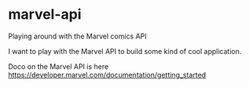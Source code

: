# marvel-api
Playing around with the Marvel comics API

I want to play with the Marvel API to build some kind of cool application.

Doco on the Marvel API is here https://developer.marvel.com/documentation/getting_started
